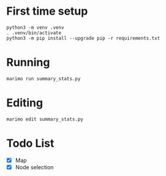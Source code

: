 # First time setup

~~~
python3 -m venv .venv
. .venv/bin/activate
python3 -m pip install --upgrade pip -r requirements.txt
~~~

# Running

~~~
marimo run summary_stats.py
~~~

# Editing

~~~
marimo edit summary_stats.py
~~~

# Todo List

- [x] Map
- [x] Node selection
